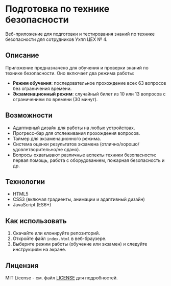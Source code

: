 # Подготовка по технике безопасности

Веб-приложение для подготовки и тестирования знаний по технике безопасности для сотрудников Ухпп ЦЕХ № 4.

## Описание

Приложение предназначено для обучения и проверки знаний по технике безопасности. Оно включает два режима работы:

- **Режим обучения**: последовательное прохождение всех 63 вопросов без ограничения времени.
- **Экзаменационный режим**: случайный билет из 10 или 13 вопросов с ограничением по времени (30 минут).

## Возможности

- Адаптивный дизайн для работы на любых устройствах.
- Прогресс-бар для отслеживания прохождения вопросов.
- Таймер для экзаменационного режима.
- Система оценки результатов экзамена (отлично/хорошо/удовлетворительно/не сдано).
- Вопросы охватывают различные аспекты техники безопасности: первая помощь, работа с оборудованием, пожарная безопасность и др.

## Технологии

- HTML5
- CSS3 (включая градиенты, анимации и адаптивный дизайн)
- JavaScript (ES6+)

## Как использовать

1. Скачайте или клонируйте репозиторий.
2. Откройте файл `index.html` в веб-браузере.
3. Выберите режим работы (обучение или экзамен) и следуйте инструкциям на экране.

## Лицензия

MIT License - см. файл [LICENSE](LICENSE) для подробностей.